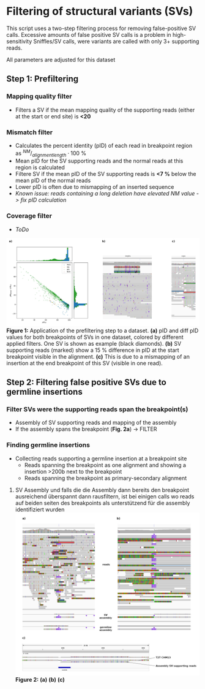 # Filtering of structural variants (SVs)
This script uses a two-step filtering process for removing false-positive SV calls. Excessive amounts of false positive SV calls is a problem in high-sensitivity Sniffles/SV calls, were variants are called with only 3+ supporting reads.

All parameters are adjusted for this dataset

## Step 1: Prefiltering
### Mapping quality filter
- Filters a SV if the mean mapping quality of the supporting reads (either at the start or end site) is **<20**
### Mismatch filter
- Calculates the percent identity (pID) of each read in breakpoint region as $^{NM}/_{alignmentlength} \cdot 100$ %
- Mean pID for the SV supporting reads and the normal reads at this region is calculated
- Filtere SV if the mean pID of the SV supporting reads is **<7 %** below the mean pID of the normal reads
- Lower pID is often due to mismapping of an inserted sequence
- *Known issue: reads containing a long deletion have elevated NM value -> fix pID calculation*

### Coverage filter
- *ToDo*

![pID_Filter](images/pID_Filter.jpg)
**Figure 1:** Application of the prefiltering step to a dataset. **(a)** pID and diff pID values for both breakpoints of SVs in one dataset, colored by different applied filters. One SV is shown as example (black diamonds). **(b)** SV supporting reads (marked) show a 15 % difference in pID at the start breakpoint visible in the alignment. **(c)** This is due to a mismapping of an insertion at the end breakpoint of this SV (visible in one read).

## Step 2: Filtering false positive SVs due to germline insertions
### Filter SVs were the supporting reads span the breakpoint(s)
- Assembly of SV supporting reads and mapping of the assembly
- If the assembly spans the breakpoint (**Fig. 2a**) -> FILTER
### Finding germline insertions
- Collecting reads supporting a germline insertion at a breakpoint site
  - Reads spanning the breakpoint as one alignment and showing a insertion >200b next to the breakpoint
  - Reads spanning the breakpoint as primary-secondary alignment
1) SV Assembly und falls die die Assembly dann bereits den breakpoint ausreichend überspannt dann rausfiltern, ist bei einigen calls wo reads auf beiden seiten des breakpoints als unterstützend für die assembly identifiziert wurden
![germline_Filter](images/germline_Filter.jpg)
**Figure 2:** **(a)** **(b)** **(c)**
